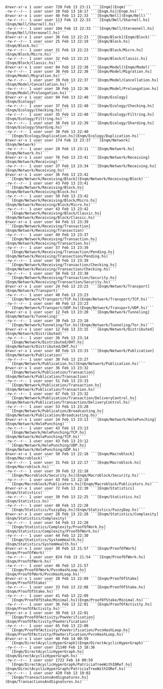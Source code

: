 <code>
drwxr-xr-x 1 user user 720 Feb 13 23:11 ```[Enqm](Enqm)```
-rw-r--r-- 1 user user 20 Feb 13 18:17 ```[Enqm.hs](Enqm.hs)```
drwxr-xr-x 1 user user 48 Feb 13 22:33 ```[Enqm/Nell](Enqm/Nell)```
-rw-r--r-- 1 user user 113 Feb 13 22:33 ```[Enqm/Nell/Sharnell.hs](Enqm/Nell/Sharnell.hs)```
-rw-r--r-- 1 user user 104 Feb 13 22:33 ```[Enqm/Nell/Stereonell.hs](Enqm/Nell/Stereonell.hs)```
drwxr-xr-x 1 user user 36 Feb 13 22:23 ```[Enqm/Block](Enqm/Block)```
-rw-r--r-- 1 user user 25 Feb 13 22:19 ```[Enqm/Block.hs](Enqm/Block.hs)```
-rw-r--r-- 1 user user 31 Feb 13 22:23 ```[Enqm/Block/Micro.hs](Enqm/Block/Micro.hs)```
-rw-r--r-- 1 user user 32 Feb 13 22:23 ```[Enqm/Block/Classic.hs](Enqm/Block/Classic.hs)```
drwxr-xr-x 1 user user 84 Feb 13 22:38 ```[Enqm/Model](Enqm/Model)```
-rw-r--r-- 1 user user 36 Feb 13 22:38 ```[Enqm/Model/Migration.hs](Enqm/Model/Migration.hs)```
-rw-r--r-- 1 user user 39 Feb 13 22:37 ```[Enqm/Model/Cancellation.hs](Enqm/Model/Cancellation.hs)```
-rw-r--r-- 1 user user 38 Feb 13 22:36 ```[Enqm/Model/Prolongation.hs](Enqm/Model/Prolongation.hs)```
drwxr-xr-x 1 user user 94 Feb 13 22:40 ```[Enqm/Ecology](Enqm/Ecology)```
-rw-r--r-- 1 user user 37 Feb 13 22:40 ```[Enqm/Ecology/Checking.hs](Enqm/Ecology/Checking.hs)```
-rw-r--r-- 1 user user 35 Feb 13 22:40 ```[Enqm/Ecology/Filtring.hs](Enqm/Ecology/Filtring.hs)```
-rw-r--r-- 1 user user 36 Feb 13 22:39 ```[Enqm/Ecology/Sharding.hs](Enqm/Ecology/Sharding.hs)```
-rw-r--r-- 1 user user 38 Feb 13 22:40 ```[Enqm/Ecology/Duplication.hs](Enqm/Ecology/Duplication.hs)```
drwxr-xr-x 1 user user 174 Feb 13 23:37 ```[Enqm/Network](Enqm/Network)```
-rw-r--r-- 1 user user 28 Feb 13 23:11 ```[Enqm/Network.hs](Enqm/Network.hs)```
drwxr-xr-x 1 user user 76 Feb 13 23:41 ```[Enqm/Network/Receiving](Enqm/Network/Receiving)```
-rw-r--r-- 1 user user 37 Feb 13 23:34 ```[Enqm/Network/Receiving.hs](Enqm/Network/Receiving.hs)```
drwxr-xr-x 1 user user 36 Feb 13 23:42 ```[Enqm/Network/Receiving/Block](Enqm/Network/Receiving/Block)```
-rw-r--r-- 1 user user 43 Feb 13 23:41 ```[Enqm/Network/Receiving/Block.hs](Enqm/Network/Receiving/Block.hs)```
-rw-r--r-- 1 user user 50 Feb 13 23:42 ```[Enqm/Network/Receiving/Block/Micro.hs](Enqm/Network/Receiving/Block/Micro.hs)```
-rw-r--r-- 1 user user 43 Feb 13 23:42 ```[Enqm/Network/Receiving/Block/Classic.hs](Enqm/Network/Receiving/Block/Classic.hs)```
drwxr-xr-x 1 user user 64 Feb 13 23:39 ```[Enqm/Network/Receiving/Transaction](Enqm/Network/Receiving/Transaction)```
-rw-r--r-- 1 user user 49 Feb 13 23:37 ```[Enqm/Network/Receiving/Transaction.hs](Enqm/Network/Receiving/Transaction.hs)```
-rw-r--r-- 1 user user 57 Feb 13 23:39 ```[Enqm/Network/Receiving/Transaction/Pending.hs](Enqm/Network/Receiving/Transaction/Pending.hs)```
-rw-r--r-- 1 user user 58 Feb 13 23:39 ```[Enqm/Network/Receiving/Transaction/Checking.hs](Enqm/Network/Receiving/Transaction/Checking.hs)```
-rw-r--r-- 1 user user 58 Feb 13 23:38 ```[Enqm/Network/Receiving/Transaction/Security.hs](Enqm/Network/Receiving/Transaction/Security.hs)```
drwxr-xr-x 1 user user 24 Feb 13 23:23 ```[Enqm/Network/Transport](Enqm/Network/Transport)```
-rw-r--r-- 1 user user 40 Feb 13 23:23 ```[Enqm/Network/Transport/TCP.hs](Enqm/Network/Transport/TCP.hs)```
-rw-r--r-- 1 user user 40 Feb 13 23:23 ```[Enqm/Network/Transport/UDP.hs](Enqm/Network/Transport/UDP.hs)```
drwxr-xr-x 1 user user 12 Feb 13 23:20 ```[Enqm/Network/Tunneling](Enqm/Network/Tunneling)```
-rw-r--r-- 1 user user 30 Feb 13 23:18 ```[Enqm/Network/Tunneling/Tor.hs](Enqm/Network/Tunneling/Tor.hs)```
drwxr-xr-x 1 user user 12 Feb 13 23:15 ```[Enqm/Network/Distributed](Enqm/Network/Distributed)```
-rw-r--r-- 1 user user 36 Feb 13 23:14 ```[Enqm/Network/Distributed/DHT.hs](Enqm/Network/Distributed/DHT.hs)```
drwxr-xr-x 1 user user 80 Feb 13 23:33 ```[Enqm/Network/Publication](Enqm/Network/Publication)```
-rw-r--r-- 1 user user 38 Feb 13 23:27 ```[Enqm/Network/Publication.hs](Enqm/Network/Publication.hs)```
drwxr-xr-x 1 user user 36 Feb 13 23:32 ```[Enqm/Network/Publication/Transaction](Enqm/Network/Publication/Transaction)```
-rw-r--r-- 1 user user 51 Feb 13 23:33 ```[Enqm/Network/Publication/Transaction.hs](Enqm/Network/Publication/Transaction.hs)```
-rw-r--r-- 1 user user 67 Feb 13 23:32 ```[Enqm/Network/Publication/Transaction/DeliveryControl.hs](Enqm/Network/Publication/Transaction/DeliveryControl.hs)```
-rw-r--r-- 1 user user 53 Feb 13 23:28 ```[Enqm/Network/Publication/Broadcasting.hs](Enqm/Network/Publication/Broadcasting.hs)```
drwxr-xr-x 1 user user 24 Feb 13 23:13 ```[Enqm/Network/HolePunching](Enqm/Network/HolePunching)```
-rw-r--r-- 1 user user 43 Feb 13 23:13 ```[Enqm/Network/HolePunching/TCP.hs](Enqm/Network/HolePunching/TCP.hs)```
-rw-r--r-- 1 user user 43 Feb 13 23:12 ```[Enqm/Network/HolePunching/UDP.hs](Enqm/Network/HolePunching/UDP.hs)```
drwxr-xr-x 1 user user 50 Feb 13 22:18 ```[Enqm/Macroblock](Enqm/Macroblock)```
-rw-r--r-- 1 user user 31 Feb 13 22:17 ```[Enqm/Macroblock.hs](Enqm/Macroblock.hs)```
-rw-r--r-- 1 user user 39 Feb 13 22:18 ```[Enqm/Macroblock/Security.hs](Enqm/Macroblock/Security.hs)```
-rw-r--r-- 1 user user 43 Feb 13 22:18 ```[Enqm/Macroblock/Publicators.hs](Enqm/Macroblock/Publicators.hs)```
drwxr-xr-x 1 user user 72 Feb 13 22:30 ```[Enqm/Statistics](Enqm/Statistics)```
-rw-r--r-- 1 user user 30 Feb 13 22:25 ```[Enqm/Statistics.hs](Enqm/Statistics.hs)```
-rw-r--r-- 1 user user 40 Feb 13 22:28 ```[Enqm/Statistics/FuzzyDay.hs](Enqm/Statistics/FuzzyDay.hs)```
drwxr-xr-x 1 user user 28 Feb 13 22:28 ```[Enqm/Statistics/Complexity](Enqm/Statistics/Complexity)```
-rw-r--r-- 1 user user 54 Feb 13 22:28 ```[Enqm/Statistics/Complexity/ProofOfWork.hs](Enqm/Statistics/Complexity/ProofOfWork.hs)```
-rw-r--r-- 1 user user 44 Feb 13 22:30 ```[Enqm/Statistics/SystemHealth.hs](Enqm/Statistics/SystemHealth.hs)```
drwxr-xr-x 1 user user 30 Feb 13 21:57 ```[Enqm/ProofOfWork](Enqm/ProofOfWork)```
-rw-r--r-- 1 user user 824 Feb 13 21:54 ```[Enqm/ProofOfWork.hs](Enqm/ProofOfWork.hs)```
-rw-r--r-- 1 user user 46 Feb 13 21:57 ```[Enqm/ProofOfWork/PvcnHashLoop.hs](Enqm/ProofOfWork/PvcnHashLoop.hs)```
drwxr-xr-x 1 user user 20 Feb 13 22:09 ```[Enqm/ProofOfStake](Enqm/ProofOfStake)```
-rw-r--r-- 1 user user 33 Feb 13 22:08 ```[Enqm/ProofOfStake.hs](Enqm/ProofOfStake.hs)```
-rw-r--r-- 1 user user 41 Feb 13 22:09 ```[Enqm/ProofOfStake/Minimal.hs](Enqm/ProofOfStake/Minimal.hs)```
-rw-r--r-- 1 user user 36 Feb 13 22:01 ```[Enqm/ProofOfActivity.hs](Enqm/ProofOfActivity.hs)```
drwxr-xr-x 1 user user 30 Feb 13 22:01 ```[Enqm/ProofOfActivity/PowVerification](Enqm/ProofOfActivity/PowVerification)```
-rw-r--r-- 1 user user 65 Feb 13 22:00 ```[Enqm/ProofOfActivity/PowVerification/PvcnHashLoop.hs](Enqm/ProofOfActivity/PowVerification/PvcnHashLoop.hs)```
drwxr-xr-x 1 user user 48 Feb 14 00:59 ```[Enqm/DirectAcyclicHyperGraph](Enqm/DirectAcyclicHyperGraph)```
-rw-r--r-- 1 user user 21140 Feb 13 18:36 ```[Enqm/DirectAcyclicHyperGraph.hs](Enqm/DirectAcyclicHyperGraph.hs)```
-rw-r--r-- 1 user user 1722 Feb 14 00:59 ```[Enqm/DirectAcyclicHyperGraph/PatriciaTreeWithIORef.hs](Enqm/DirectAcyclicHyperGraph/PatriciaTreeWithIORef.hs)```
-rw-r--r-- 1 user user 420 Feb 13 19:02 ```[Enqm/TransactionsAndSignatures.hs](Enqm/TransactionsAndSignatures.hs)```
</code>
